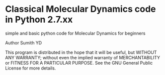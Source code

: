 # Classical Molecular Dynamics code in Python 2.7.xx
simple and basic python code for Molecular Dynamics for beginners

Author Sumith YD


This program is distributed in the hope that it will be useful,
but WITHOUT ANY WARRANTY; without even the implied warranty of
MERCHANTABILITY or FITNESS FOR A PARTICULAR PURPOSE.  See the
GNU General Public License for more details.

